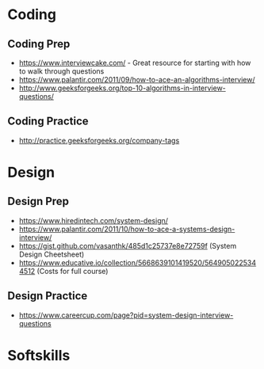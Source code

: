 # Coding

## Coding Prep
* https://www.interviewcake.com/ - Great resource for starting with how to walk through questions
* https://www.palantir.com/2011/09/how-to-ace-an-algorithms-interview/
* http://www.geeksforgeeks.org/top-10-algorithms-in-interview-questions/

## Coding Practice
* http://practice.geeksforgeeks.org/company-tags

# Design

## Design Prep
* https://www.hiredintech.com/system-design/
* https://www.palantir.com/2011/10/how-to-ace-a-systems-design-interview/
* https://gist.github.com/vasanthk/485d1c25737e8e72759f (System Design Cheetsheet)
* https://www.educative.io/collection/5668639101419520/5649050225344512 (Costs for full course)

## Design Practice
* https://www.careercup.com/page?pid=system-design-interview-questions

# Softskills
